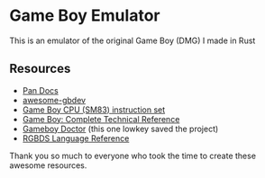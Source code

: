 # Game Boy Emulator

This is an emulator of the original Game Boy (DMG) I made in Rust

## Resources

- [Pan Docs](https://gbdev.io/pandocs/)
- [awesome-gbdev](https://github.com/gbdev/awesome-gbdev)
- [Game Boy CPU (SM83) instruction set](https://gbdev.io/gb-opcodes/optables/)
- [Game Boy: Complete Technical Reference](https://gekkio.fi/files/gb-docs/gbctr.pdf)
- [Gameboy Doctor](https://github.com/robert/gameboy-doctor) (this one lowkey saved the project)
- [RGBDS Language Reference](https://rgbds.gbdev.io/docs/v0.7.0/gbz80.7)

Thank you so much to everyone who took the time to create these awesome resources.
